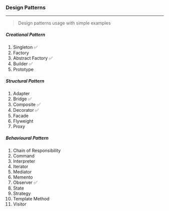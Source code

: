 ### Design Patterns 
____

> Design patterns usage with simple examples 

##### Creational Pattern 
 
1. Singleton ✅
2. Factory 
3. Abstract Factory ✅
4. Builder ✅
5. Prototype 

##### Structural Pattern

1. Adapter
2. Bridge ✅
3. Composite ✅
4. Decorator ✅
5. Facade 
6. Flyweight 
7. Proxy

##### Behavioural Pattern

1. Chain of Responsibility
2. Command 
3. Interpreter
4. Iterator
5. Mediator 
6. Memento 
7. Observer ✅ 
8. State 
9. Strategy 
10. Template Method
11. Visitor

